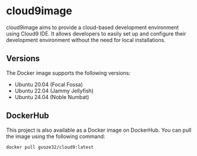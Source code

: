 # cloud9image

cloud9image aims to provide a cloud-based development environment using Cloud9 IDE. It allows developers to easily set up and configure their development environment without the need for local installations.

## Versions

The Docker image supports the following versions:

- Ubuntu 20.04 (Focal Fossa)
- Ubuntu 22.04 (Jammy Jellyfish)
- Ubuntu 24.04 (Noble Numbat)

## DockerHub

This project is also available as a Docker image on DockerHub. You can pull the image using the following command:

```sh
docker pull gvoze32/cloud9:latest
```
